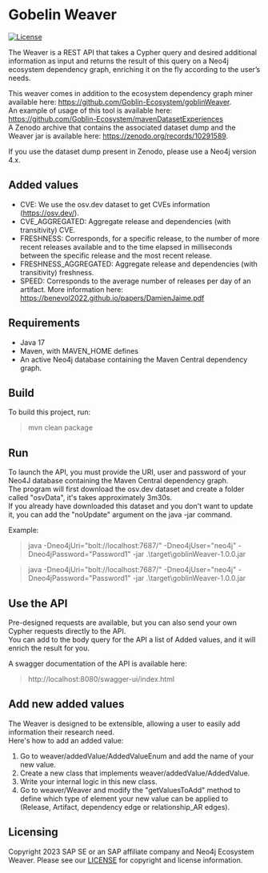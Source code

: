 # Gobelin Weaver
[![License](https://img.shields.io/badge/license-Apache%202.0-blue.svg)](LICENSE.txt)

The Weaver is a REST API that takes a Cypher query and desired additional information as input and returns the result of this query on a Neo4j ecosystem dependency graph, enriching it on the fly according to the user’s needs.

This weaver comes in addition to the ecosystem dependency graph miner available here: https://github.com/Goblin-Ecosystem/goblinWeaver.  
An example of usage of this tool is available here: https://github.com/Goblin-Ecosystem/mavenDatasetExperiences  
A Zenodo archive that contains the associated dataset dump and the Weaver jar is available here: https://zenodo.org/records/10291589.

If you use the dataset dump present in Zenodo, please use a Neo4j version 4.x.

## Added values
- CVE: We use the osv.dev dataset to get CVEs information (https://osv.dev/).
- CVE_AGGREGATED: Aggregate release and dependencies (with transitivity) CVE.
- FRESHNESS: Corresponds, for a specific release, to the number of more recent releases available and to the time elapsed in milliseconds between the specific release and the most recent release.
- FRESHNESS_AGGREGATED: Aggregate release and dependencies (with transitivity) freshness.
- SPEED: Corresponds to the average number of releases per day of an artifact. More information here: https://benevol2022.github.io/papers/DamienJaime.pdf

## Requirements
- Java 17
- Maven, with MAVEN_HOME defines
- An active Neo4j database containing the Maven Central dependency graph.

## Build
To build this project, run:
> mvn clean package

## Run
To launch the API, you must provide the URI, user and password of your Neo4J database containing the Maven Central dependency graph.  
The program will first download the osv.dev dataset and create a folder called "osvData", it's takes approximately 3m30s.  
If you already have downloaded this dataset and you don't want to update it, you can add the "noUpdate" argument on the java -jar command.

Example:
> java -Dneo4jUri="bolt://localhost:7687/" -Dneo4jUser="neo4j" -Dneo4jPassword="Password1" -jar .\target\goblinWeaver-1.0.0.jar


> java -Dneo4jUri="bolt://localhost:7687/" -Dneo4jUser="neo4j" -Dneo4jPassword="Password1" -jar .\target\goblinWeaver-1.0.0.jar

## Use the API
Pre-designed requests are available, but you can also send your own Cypher requests directly to the API.  
You can add to the body query for the API a list of Added values, and it will enrich the result for you.

A swagger documentation of the API is available here:
> http://localhost:8080/swagger-ui/index.html

## Add new added values
The Weaver is designed to be extensible, allowing a user to easily add information their research need.  
Here's how to add an added value:
1. Go to weaver/addedValue/AddedValueEnum and add the name of your new value.
2. Create a new class that implements weaver/addedValue/AddedValue.
3. Write your internal logic in this new class.
4. Go to weaver/Weaver and modify the "getValuesToAdd" method to define which type of element your new value can be applied to (Release, Artifact, dependency edge or relationship_AR edges).

## Licensing
Copyright 2023 SAP SE or an SAP affiliate company and Neo4j Ecosystem Weaver. Please see our [LICENSE](LICENSE) for copyright and license information.
